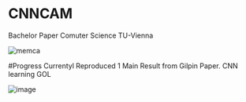 # CNNCAM
Bachelor Paper Comuter Science TU-Vienna

![memca](https://github.com/Everfade/CNNCAM/assets/17674410/49a9405f-ddb2-4b5f-982a-d1bef39e2fdc)


#Progress
Currentyl Reproduced 1 Main Result from Gilpin Paper. CNN learning GOL

![image](https://github.com/Everfade/CNNCAM/assets/17674410/7dec5264-b028-41dc-9c62-4e9f4a3a5515)

